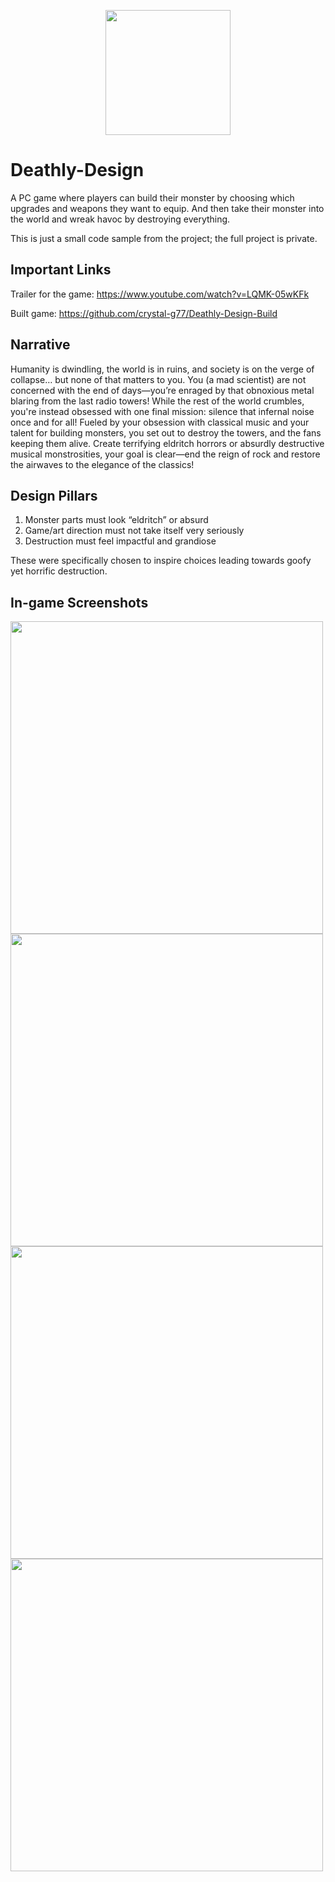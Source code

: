 <p align="center">
  <img src="https://github.com/user-attachments/assets/cd52742e-d361-4d9d-b162-02e64e9e8898" width="200" style="margin: 0 auto;"/>
</p>

# Deathly-Design
A PC game where players can build their monster by choosing which upgrades and weapons they want to equip. And then take their monster into the world and wreak havoc by destroying everything.

This is just a small code sample from the project; the full project is private.

## Important Links
Trailer for the game: https://www.youtube.com/watch?v=LQMK-05wKFk

Built game: https://github.com/crystal-g77/Deathly-Design-Build

## Narrative
Humanity is dwindling, the world is in ruins, and society is on the verge of collapse… but none of that matters to you. You (a mad scientist) are not concerned with the end of days—you’re enraged by that obnoxious metal blaring from the last radio towers! While the rest of the world crumbles, you're instead obsessed with one final mission: silence that infernal noise once and for all! Fueled by your obsession with classical music and your talent for building monsters, you set out to destroy the towers, and the fans keeping them alive. Create terrifying eldritch horrors or absurdly destructive musical monstrosities, your goal is clear—end the reign of rock and restore the airwaves to the elegance of the classics!

## Design Pillars
1. Monster parts must look “eldritch” or absurd
2. Game/art direction must not take itself very seriously
3. Destruction must feel impactful and grandiose
   
These were specifically chosen to inspire choices leading towards goofy yet horrific destruction.

## In-game Screenshots
<img src="https://github.com/user-attachments/assets/fe14f4de-a6dd-4d13-a747-abed621a6261" width="500"/>
<img src="https://github.com/user-attachments/assets/821c4e61-58fa-48a4-ab3e-ba0834e7357b" width="500"/>
<img src="https://github.com/user-attachments/assets/59093296-4d68-41c8-9989-61142ab693a5" width="500"/>
<img src="https://github.com/user-attachments/assets/acdd4508-b957-4bcf-a861-eb5a384c5b3e" width="500"/>

